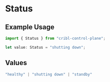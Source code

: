 # Status

## Example Usage

```typescript
import { Status } from "cribl-control-plane";

let value: Status = "shutting down";
```

## Values

```typescript
"healthy" | "shutting down" | "standby"
```